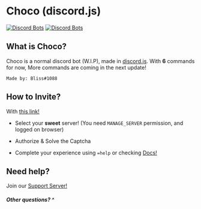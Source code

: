 # Choco (discord.js)

[![Discord Bots](https://discordbots.org/api/widget/status/538554949471305738.svg)](https://discordbots.org/bot/538554949471305738/vote)
[![Discord Bots](https://discordbots.org/api/widget/lib/538554949471305738.svg)](https://discordbots.org/bot/538554949471305738/vote)

## What is Choco?

Choco is a normal discord bot (W.I.P), made in [discord.js](https://discord.js.org/). With **6** commands for now, More commands are coming in the next update!

``Made by: Bliss#1088``

## How to Invite?

With [this link!](https://discordapp.com/oauth2/authorize?client_id=538554949471305738&scope=bot&permissions=1543892094)

- Select your **sweet** server! (You need ``MANAGE_SERVER`` permission, and logged on browser)

- Authorize & Solve the Captcha

- Complete your experience using ``=help`` or checking [Docs!](https://github.com/BlissSc/Choco/wiki)

## Need help?

Join our [Support Server!](https://discord.gg/p8vyYT2)

##### Other questions? ^
